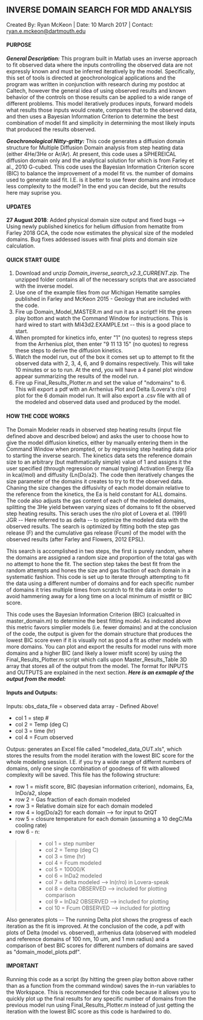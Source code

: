 ## INVERSE DOMAIN SEARCH FOR MDD ANALYSIS

Created By: Ryan McKeon | Date: 10 March 2017 | Contact: [ryan.e.mckeon@dartmouth.edu](mailto:ryan.e.mckeon@dartmouth.edu)



#### PURPOSE

***General Description:*** This program built in Matlab uses an inverse approach to fit observed data where the inputs controlling the observed data are not expressly known and must be inferred iteratively by the model.  Specifically, this set of tools is directed at geochronological applications and the program was written in conjunction with research during my postdoc at Caltech, however the general idea of using observed results and known behavior of the controls on those results can be applied to a wide range of different problems.  This model iteratively produces inputs, forward models what results those inputs would create, compares that to the observed data, and then uses a Bayesian Information Criterion to determine the best combination of model fit and simplicity in determining the most likely inputs that produced the results observed.    

***Geochronological Nitty-gritty:*** This code generates a diffusion domain structure for Multiple Diffusion Domain analysis from step heating data (either 4He/3He or Ar/Ar). At present, this code uses a SPHEREICAL diffusion domain only and the analytical solution for which is from Farley et al., 2010 G-cubed. This code uses the Bayesian Information Criterion score (BIC) to balance the improvement of a model fit vs. the number of domains used to generate said fit. I.E. is it better to use fewer domains and introduce less complexity to the model? In the end you can decide, but the results here may suprise you.

#### UPDATES

**27 August 2018**: Added physical domain size output and fixed bugs --> Using newly published kinetics for helium diffusion from hematite from Farley 2018 GCA, the code now estimates the physical size of the modeled domains.  Bug fixes addessed issues with final plots and domain size calculation.



#### QUICK START GUIDE

1. Download and unzip *Domain_inverse_search_v2.3_CURRENT.zip*. The unzipped folder contains all of the necessary scripts that are associated with the inverse model.  
2. Use one of the example files from our Michigan Hematite samples published in Farley and McKeon 2015 - Geology that are included with the code.
3. Fire up Domain_Model_MASTER.m and run it as a script!! Hit the green play botton and watch the Command Window for instructions. This is hard wired to start with MI43d2.EXAMPLE.txt -- this is a good place to start.
4. When prompted for kinetics info, enter "1" (no quotes) to regress steps from the Arrhenius plot, then enter "9 11 13 15" (no quotes) to regress these steps to derive the diffusion kinetics.
5. Watch the model run, out of the box it comes set up to attempt to fit the observed data with 2, 3, 4, 6, and 9 domains respectively. This will take 10 minutes or so to run. At the end, you will have a 4 panel plot window appear summarizing the results of the model run.
6. Fire up Final_Results_Plotter.m and set the value of "ndomains" to 6. This will export a pdf with an Arrhenius Plot and Delta (Lovera's r/ro) plot for the 6 domain model run. It will also export a .csv file with all of the modeled and observed data used and produced by the model.

#### HOW THE CODE WORKS

The Domain Modeler reads in observed step heating results (input file defined above and described below) and asks the user to choose how to give the model diffusion kinetics, either by manually entering them in the Command Window when prompted, or by regressing step heating data prior to starting the inverse search. The kinetics data sets the reference domain size to an arbitrary (but mathmatically simple) value of 1 and assigns it the user specified (through regression or manual typing) Activation Energy (Ea in kcal/mol) and diffusity (Ln(Do/a2). The code then iteratively changes the size parameter of the domains it creates to try to fit the observed data. Chaning the size changes the diffusivity of each model domain relative to the reference from the kinetics, the Ea is held constant for ALL domains. The code also adjusts the gas content of each of the modeled domains, splitting the 3He yield between varying sizes of domains to fit the observed step heating results. This serach uses the r/ro plot of Lovera et al. (1991) JGR -- Here referred to as delta --
to optimize the modeled data with the observed results. The search is optimized by fitting both the step gas release (F) and the cumulative gas release (Fcum) of the model with the observed results (after Farley and Flowers, 2012 EPSL).

This search is accomplished in two steps, the first is purely random, where the domains are assigned a random size and proportion of the total gas with no attempt to hone the fit. The section step takes the best fit from the random attempts and hones the size and gas fraction of each domain in a systematic fashion. This code is set up to iterate through attempting to fit the data using a different number of domains and for each specific number of domains it tries multiple times from scratch to fit the data in order to avoid hammering away for a long time on a local minimum of mistfit or BIC score.

This code uses the Bayesian Information Criterion (BIC) (calcualted in master_domain.m) to determine the best fitting model. As indicated above this metric favors simplier models (i.e. fewer domains) and at the conclusion of the code, the output is given for the domain structure that produces the lowest BIC score even if it is visually not as good a fit as other models with more domains. You can plot and export the results for model runs with more domains and a higher BIC (and likely a lower misfit score) by using the Final_Results_Plotter.m script which calls upon Master_Results_Table 3D array that stores all of the output from the model. The format for INPUTS and OUTPUTS are explained in the next section.  ***Here is an exmaple of the output from the model:***

[](https://github.com/mckeonryan406/Domain_Size_Modeler/blob/master/domain_model_output.png)



#### Inputs and Outputs:

Inputs: obs_data_file = observed data array - Defined Above! 
- col 1 = step # 
- col 2 = Temp (deg C) 
- col 3 = time (hr) 
- col 4 = Fcum observed

Outpus: generates an Excel file called "modeled_data_OUT.xls", which stores the results from the model iteration with the lowest BIC score for the whole modeling session. I.E. if you try a wide range of differnt numbers of domains, only one single combination of goodness of fit with allowed complexity will be saved. This file has the following structure:

- row 1 = misfit score, BIC (bayesian information criterion), ndomains, Ea, lnDo/a2, slope 
- row 2 = Gas fraction of each domain modeled 
- row 3 = Relative domain size for each domain modeled 
- row 4 = log(Do/a2) for each domain --> for input to QtQT 
- row 5 = closure temperature for each domain (assuming a 10 degC/Ma cooling rate) 
- row 6 - n:
>> - col 1 = step number 
>> - col 2 = Temp (deg C) 
>> - col 3 = time (hr) 
>> - col 4 = Fcum modeled 
>> - col 5 = 10000/K 
>> - col 6 = lnDa2 modeled 
>> - col 7 = delta modeled --> ln(r/ro) in Lovera-speak 
>> - col 8 = delta OBSERVED --> included for plotting comparison 
>> - col 9 = lnDa2 OBSERVED --> included for plotting 
>> - col 10 = Fcum OBSERVED --> included for plotting

Also generates plots -- The running Delta plot shows the progress of each iteration as the fit is improved. At the conclusion of the code, a pdf with plots of Delta (model vs. observed), arrhenius data (observed with modeled and reference domains of 100 nm, 10 um, and 1 mm radius) and a comparison of best BIC scores for different numbers of domains are saved as "domain_model_plots.pdf".

#### IMPORTANT 

Running this code as a script (by hitting the green play botton above rather than as a function from the command window) saves the in-run variables to the Workspace. This is recommended for this code because it allows you to quickly plot up the final results for any specific number of domains from the previous model run using Final_Results_Plotter.m instead of just getting the iteration with the lowest BIC score as this code is hardwired to do.
